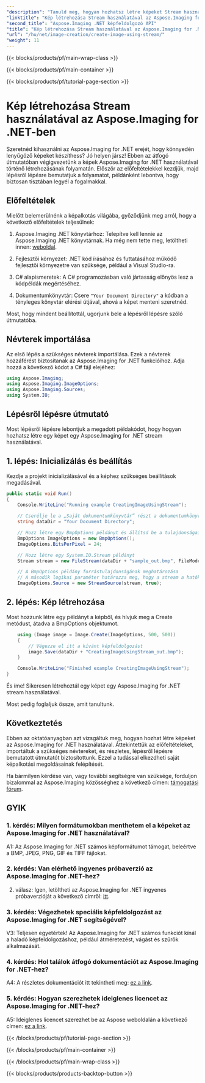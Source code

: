 ```yaml
---
"description": "Tanuld meg, hogyan hozhatsz létre képeket Stream használatával lépésről lépésre az Aspose.Imaging for .NET segítségével. Átfogó útmutató, előfeltételek és GYIK mellékelve."
"linktitle": "Kép létrehozása Stream használatával az Aspose.Imaging for .NET-ben"
"second_title": "Aspose.Imaging .NET képfeldolgozó API"
"title": "Kép létrehozása Stream használatával az Aspose.Imaging for .NET-ben"
"url": "/hu/net/image-creation/create-image-using-stream/"
"weight": 11
---
```


{{< blocks/products/pf/main-wrap-class >}}

{{< blocks/products/pf/main-container >}}

{{< blocks/products/pf/tutorial-page-section >}}

# Kép létrehozása Stream használatával az Aspose.Imaging for .NET-ben

Szeretnéd kihasználni az Aspose.Imaging for .NET erejét, hogy könnyedén lenyűgöző képeket készíthess? Jó helyen jársz! Ebben az átfogó útmutatóban végigvezetünk a képek Aspose.Imaging for .NET használatával történő létrehozásának folyamatán. Először az előfeltételekkel kezdjük, majd lépésről lépésre bemutatjuk a folyamatot, példánként lebontva, hogy biztosan tisztában legyél a fogalmakkal.

## Előfeltételek

Mielőtt belemerülnénk a képalkotás világába, győződjünk meg arról, hogy a következő előfeltételek teljesülnek:

1. Aspose.Imaging .NET könyvtárhoz: Telepítve kell lennie az Aspose.Imaging .NET könyvtárnak. Ha még nem tette meg, letöltheti innen: [weboldal](https://releases.aspose.com/imaging/net/).

2. Fejlesztői környezet: .NET kód írásához és futtatásához működő fejlesztői környezetre van szüksége, például a Visual Studio-ra.

3. C# alapismeretek: A C# programozásban való jártasság előnyös lesz a kódpéldák megértéséhez.

4. Dokumentumkönyvtár: Csere `"Your Document Directory"` a kódban a tényleges könyvtár elérési útjával, ahová a képet menteni szeretnéd.

Most, hogy mindent beállítottál, ugorjunk bele a lépésről lépésre szóló útmutatóba.

## Névterek importálása

Az első lépés a szükséges névterek importálása. Ezek a névterek hozzáférést biztosítanak az Aspose.Imaging for .NET funkcióihoz. Adja hozzá a következő kódot a C# fájl elejéhez:

```csharp
using Aspose.Imaging;
using Aspose.Imaging.ImageOptions;
using Aspose.Imaging.Sources;
using System.IO;
```

## Lépésről lépésre útmutató

Most lépésről lépésre lebontjuk a megadott példakódot, hogy hogyan hozhatsz létre egy képet egy Aspose.Imaging for .NET stream használatával.

## 1. lépés: Inicializálás és beállítás

Kezdje a projekt inicializálásával és a képhez szükséges beállítások megadásával.

```csharp
public static void Run()
{
    Console.WriteLine("Running example CreatingImageUsingStream");

    // Cserélje le a „Saját dokumentumkönyvtár” részt a dokumentumkönyvtár tényleges elérési útjára.
    string dataDir = "Your Document Directory";

    // Hozz létre egy BmpOptions példányt és állítsd be a tulajdonságait
    BmpOptions ImageOptions = new BmpOptions();
    ImageOptions.BitsPerPixel = 24;

    // Hozz létre egy System.IO.Stream példányt
    Stream stream = new FileStream(dataDir + "sample_out.bmp", FileMode.Create);

    // A BmpOptions példány forrástulajdonságának meghatározása
    // A második logikai paraméter határozza meg, hogy a stream a hatókörön kívül kerül-e kibocsátásra.
    ImageOptions.Source = new StreamSource(stream, true);
```

## 2. lépés: Kép létrehozása

Most hozzunk létre egy példányt a képből, és hívjuk meg a Create metódust, átadva a BmpOptions objektumot.

```csharp
    using (Image image = Image.Create(ImageOptions, 500, 500))
    {
        // Végezze el itt a kívánt képfeldolgozást
        image.Save(dataDir + "CreatingImageUsingStream_out.bmp");
    }

    Console.WriteLine("Finished example CreatingImageUsingStream");
}
```

És íme! Sikeresen létrehoztál egy képet egy Aspose.Imaging for .NET stream használatával.

Most pedig foglaljuk össze, amit tanultunk.

## Következtetés

Ebben az oktatóanyagban azt vizsgáltuk meg, hogyan hozhat létre képeket az Aspose.Imaging for .NET használatával. Áttekintettük az előfeltételeket, importáltuk a szükséges névtereket, és részletes, lépésről lépésre bemutatott útmutatót biztosítottunk. Ezzel a tudással elkezdheti saját képalkotási megoldásainak felépítését.

Ha bármilyen kérdése van, vagy további segítségre van szüksége, forduljon bizalommal az Aspose.Imaging közösséghez a következő címen: [támogatási fórum](https://forum.aspose.com/).

## GYIK

### 1. kérdés: Milyen formátumokban menthetem el a képeket az Aspose.Imaging for .NET használatával?

A1: Az Aspose.Imaging for .NET számos képformátumot támogat, beleértve a BMP, JPEG, PNG, GIF és TIFF fájlokat.

### 2. kérdés: Van elérhető ingyenes próbaverzió az Aspose.Imaging for .NET-hez?

2. válasz: Igen, letöltheti az Aspose.Imaging for .NET ingyenes próbaverzióját a következő címről: [itt](https://releases.aspose.com/).

### 3. kérdés: Végezhetek speciális képfeldolgozást az Aspose.Imaging for .NET segítségével?

V3: Teljesen egyetértek! Az Aspose.Imaging for .NET számos funkciót kínál a haladó képfeldolgozáshoz, például átméretezést, vágást és szűrők alkalmazását.

### 4. kérdés: Hol találok átfogó dokumentációt az Aspose.Imaging for .NET-hez?

A4: A részletes dokumentációt itt tekintheti meg: [ez a link](https://reference.aspose.com/imaging/net/).

### 5. kérdés: Hogyan szerezhetek ideiglenes licencet az Aspose.Imaging for .NET-hez?

A5: Ideiglenes licencet szerezhet be az Aspose weboldalán a következő címen: [ez a link](https://purchase.aspose.com/temporary-license/).


{{< /blocks/products/pf/tutorial-page-section >}}

{{< /blocks/products/pf/main-container >}}

{{< /blocks/products/pf/main-wrap-class >}}

{{< blocks/products/products-backtop-button >}}
